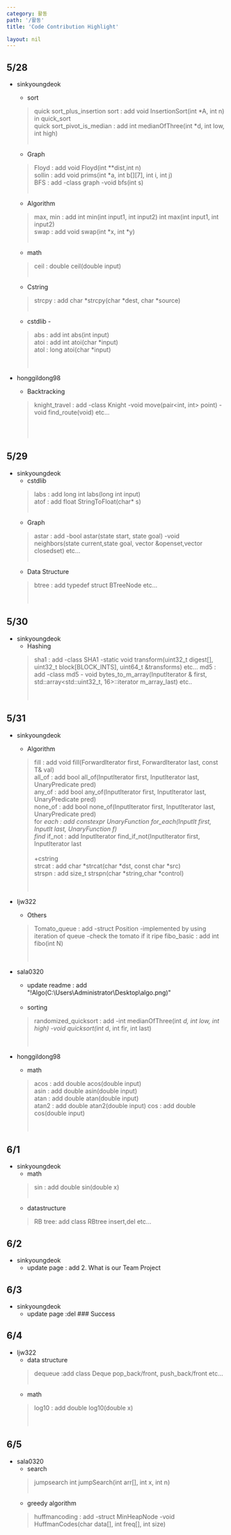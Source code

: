 ```yaml
---
category: 활동
path: '/활동'
title: 'Code Contribution Highlight'

layout: nil
---
```



5/28
---
* sinkyoungdeok  <br>
  + sort <br>
  > quick sort_plus_insertion sort : add void InsertionSort(int *A, int n) in quick_sort<br>
  > quick sort_pivot_is_median : add int medianOfThree(int *d, int low, int high)<br><br>
  + Graph <br>
  > Floyd : add void Floyd(int **dist,int n) <br>
  > sollin : add void prims(int *a, int b[][7], int i, int j)<br>
  > BFS : add -class graph -void bfs(int s)<br><br>
  + Algorithm <br>
  > max, min : add int min(int input1, int input2) int max(int input1, int input2)<br>
  > swap : add void swap(int *x, int *y)<br><br>
  + math<br>
  > ceil : double ceil(double input)  <br><br>
  + Cstring<br>
  > strcpy : add char *strcpy(char *dest, char *source) <br><br>
  + cstdlib -<br>
  > abs : add int abs(int input)<br>
  > atoi : add int atoi(char *input)<br>
  > atol : long atoi(char *input)<br><br><br>

* honggildong98 <br>
  + Backtracking<br>
  > knight_travel : add -class Knight -void move(pair<int, int> point) -void find_route(void) etc...<br><br><br><br>

5/29
---
* sinkyoungdeok <br>
  + cstdlib<br>
  > labs : add long int labs(long int input) <br>
  > atof : add float StringToFloat(char* s)  <br><br>
  + Graph<br>
  > astar : add -bool astar(state start, state goal) -void neighbors(state current,state goal, vector<state> &openset,vector<state> closedset) etc... <br><br>
  + Data Structure<br>
  > btree : add typedef struct BTreeNode etc...  <br><br><br>

5/30
---
* sinkyoungdeok <br>
  + Hashing<br>
  > sha1 : add -class SHA1 -static void transform(uint32_t digest[], uint32_t block[BLOCK_INTS], uint64_t &transforms) etc...
  > md5 : add -class md5 - void bytes_to_m_array(InputIterator & first, std::array<std::uint32_t, 16>::iterator m_array_last) etc..<br><br><br>

5/31
---
* sinkyoungdeok <br>
  + Algorithm<br>
  > fill : add void fill(ForwardIterator first, ForwardIterator last, const T& val) <br>
  > all_of : add  bool all_of(InputIterator first, InputIterator last, UnaryPredicate pred) <br>
  > any_of : add  bool any_of(InputIterator first, InputIterator last, UnaryPredicate pred) <br>
  >none_of : add bool none_of(InputIterator first, InputIterator last, UnaryPredicate pred) <br>
  > for _each : add constexpr UnaryFunction for_each(InputIt first, InputIt last, UnaryFunction f) <br>
  >find_ if_not : add InputIterator find_if_not(InputIterator first, InputIterator last <br><br>
  +cstring<br>
  > strcat : add char *strcat(char *dst, const char *src)  <br>
  > strspn : add size_t strspn(char *string,char *control) <br><br><br>

* ljw322 <br>
  + Others<br>
  > Tomato_queue : add -struct Position -implemented by using iteration of queue -check the tomato if it ripe
  > fibo_basic : add int fibo(int N) <br><br><br>

* sala0320 <br>
  + update readme : add  "!Algo(C:\Users\Administrator\Desktop\algo.png)" <br><br>
  + sorting<br>
  > randomized_quicksort : add -int medianOfThree(int *d, int low, int high) -void quicksort(int* d, int fir, int last) <br><br><br>

* honggildong98 <br>
  + math <br>
  > acos : add double acos(double input)<br>
  > asin : add double asin(double input)<br>
  > atan : add double atan(double input)<br>
  > atan2 : add  double atan2(double input)
  > cos : add  double cos(double input)<br><br><br>
  
6/1
---
* sinkyoungdeok <br>
  + math<br>
  > sin  : add double sin(double x) <br><br>
  + datastructure<br>
  > RB tree: add class RBtree insert,del etc... <br>

6/2
---
* sinkyoungdeok <br>
  + update page : add 2. What is our Team Project <br>

6/3
---
* sinkyoungdeok <br>
  + update page :del ### Success <br>

6/4
---
* ljw322 <br>
  + data structure<br>
  > dequeue :add class Deque pop_back/front, push_back/front etc...  <br><br>
  + math<br>
  > log10 : add double log10(double x) <br><br><br>

6/5
---
* sala0320 <br>
  + search<br>
  > jumpsearch int jumpSearch(int arr[], int x, int n)  <br><br>
  + greedy algorithm<br> 
  > huffmancoding : add -struct MinHeapNode -void HuffmanCodes(char data[], int freq[], int size)  <br>
